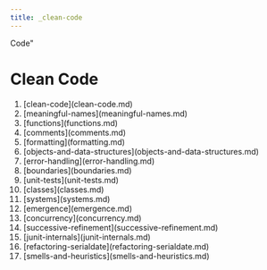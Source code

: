 ```yaml
---
title: _clean-code
---
```


Code\"

# Clean Code

1.  \[clean-code](clean-code.md)
2.  \[meaningful-names](meaningful-names.md)
3.  \[functions](functions.md)
4.  \[comments](comments.md)
5.  \[formatting](formatting.md)
6.  \[objects-and-data-structures](objects-and-data-structures.md)
7.  \[error-handling](error-handling.md)
8.  \[boundaries](boundaries.md)
9.  \[unit-tests](unit-tests.md)
10. \[classes](classes.md)
11. \[systems](systems.md)
12. \[emergence](emergence.md)
13. \[concurrency](concurrency.md)
14. \[successive-refinement](successive-refinement.md)
15. \[junit-internals](junit-internals.md)
16. \[refactoring-serialdate](refactoring-serialdate.md)
17. \[smells-and-heuristics](smells-and-heuristics.md)
